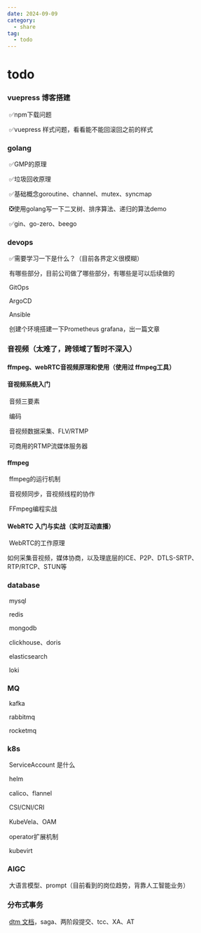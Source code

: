 ```yaml
---
date: 2024-09-09
category:
  - share
tag:
  - todo
---
```


# todo
### vuepress 博客搭建

​	✅npm下载问题

​	✅vuepress 样式问题，看看能不能回滚回之前的样式

### golang

​	✅GMP的原理

​	✅垃圾回收原理

​	✅基础概念goroutine、channel、mutex、syncmap

​	❎使用golang写一下二叉树、排序算法、递归的算法demo

​	✅gin、go-zero、beego

### devops

​	✅需要学习一下是什么？（目前各界定义很模糊）

​	有哪些部分，目前公司做了哪些部分，有哪些是可以后续做的

​	GitOps

​	ArgoCD

​	Ansible

​	创建个环境搭建一下Prometheus grafana，出一篇文章

### 音视频（**太难了，跨领域了暂时不深入**）

#### 	ffmpeg、webRTC音视频原理和使用（使用过 ffmpeg工具）

#### 	音视频系统入门

​		音频三要素

​		编码

​		音视频数据采集、FLV/RTMP

​		可商用的RTMP流媒体服务器

#### 	ffmpeg

​		ffmpeg的运行机制

​		音视频同步，音视频线程的协作

​		FFmpeg编程实战

#### 	WebRTC 入门与实战（实时互动直播）

​		WebRTC的工作原理

​		如何采集音视频，媒体协商，以及理底层的ICE、P2P、DTLS-SRTP、RTP/RTCP、STUN等		

### database

​	mysql

​	redis

​	mongodb

​	clickhouse、doris

​	elasticsearch

​	loki

### MQ

​	kafka

​	rabbitmq

​	rocketmq

### k8s

​	ServiceAccount 是什么

​	helm

​	calico、flannel

​	CSI/CNI/CRI

​	KubeVela、OAM

​	operator扩展机制

​	kubevirt

### AIGC

​	大语言模型、prompt（目前看到的岗位趋势，背靠人工智能业务）		

### 分布式事务

​	[dtm 文档](https://dtm.pub/guide/start.html)，saga、两阶段提交、tcc、XA、AT

​	

​	